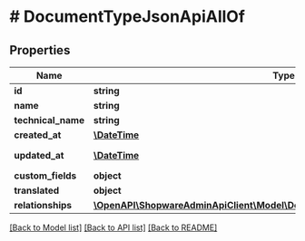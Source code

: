 # # DocumentTypeJsonApiAllOf

## Properties

Name | Type | Description | Notes
------------ | ------------- | ------------- | -------------
**id** | **string** |  | [optional]
**name** | **string** |  |
**technical_name** | **string** |  |
**created_at** | [**\DateTime**](\DateTime.md) |  | [readonly]
**updated_at** | [**\DateTime**](\DateTime.md) |  | [optional] [readonly]
**custom_fields** | **object** |  | [optional]
**translated** | **object** |  | [optional]
**relationships** | [**\OpenAPI\ShopwareAdminApiClient\Model\DocumentTypeJsonApiAllOfRelationships**](DocumentTypeJsonApiAllOfRelationships.md) |  | [optional]

[[Back to Model list]](../../README.md#models) [[Back to API list]](../../README.md#endpoints) [[Back to README]](../../README.md)
